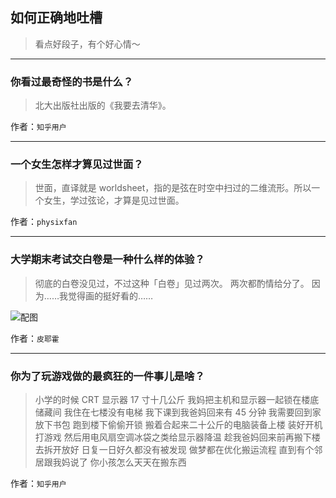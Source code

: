 ## 如何正确地吐槽

> 看点好段子，有个好心情～


 
---

### 你看过最奇怪的书是什么？

> 北大出版社出版的《我要去清华》。


作者：`知乎用户`

---

### 一个女生怎样才算见过世面？

> 世面，直译就是 worldsheet，指的是弦在时空中扫过的二维流形。所以一个女生，学过弦论，才算是见过世面。


作者：`physixfan`

---

### 大学期末考试交白卷是一种什么样的体验？

> 彻底的白卷没见过，不过这种「白卷」见过两次。
> 两次都酌情给分了。
> 因为……我觉得画的挺好看的……



![配图](http://pic1.zhimg.com/70/v2-b0eba41fe45efe20e28aa03cf811f28c_b.jpg)


作者：`皮耶霍`

---

### 你为了玩游戏做的最疯狂的一件事儿是啥？

> 小学的时候 CRT 显示器 17 寸十几公斤
> 我妈把主机和显示器一起锁在楼底储藏间
> 我住在七楼没有电梯
> 我下课到我爸妈回来有 45 分钟
> 我需要回到家放下书包
> 跑到楼下偷偷开锁
> 搬着合起来二十公斤的电脑装备上楼
> 装好开机打游戏
> 然后用电风扇空调冰袋之类给显示器降温
> 趁我爸妈回来前再搬下楼去拆开放好
> 日复一日好久都没有被发现
> 做梦都在优化搬运流程
> 直到有个邻居跟我妈说了
> 你小孩怎么天天在搬东西


作者：`知乎用户`